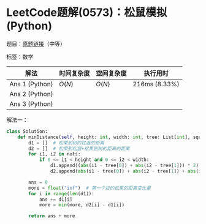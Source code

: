 # LeetCode题解(0573)：松鼠模拟(Python)

题目：[原题链接](https://leetcode-cn.com/problems/squirrel-simulation/)（中等）

标签：数学

| 解法           | 时间复杂度 | 空间复杂度 | 执行用时      |
| -------------- | ---------- | ---------- | ------------- |
| Ans 1 (Python) | $O(N)$     | $O(N)$     | 216ms (8.33%) |
| Ans 2 (Python) |            |            |               |
| Ans 3 (Python) |            |            |               |

解法一：

```python
class Solution:
    def minDistance(self, height: int, width: int, tree: List[int], squirrel: List[int], nuts: List[List[int]]) -> int:
        d1 = []  # 松果到树的往返的距离
        d2 = []  # 松果到松鼠+松果到树的距离的距离
        for i1, i2 in nuts:
            if 0 <= i1 < height and 0 <= i2 < width:
                d1.append((abs(i1 - tree[0]) + abs(i2 - tree[1])) * 2)
                d2.append(abs(i1 - tree[0]) + abs(i2 - tree[1]) + abs(i1 - squirrel[0]) + abs(i2 - squirrel[1]))

        ans = 0
        more = float("inf")  # 第一个捡的松果的距离变化量
        for i in range(len(d1)):
            ans += d1[i]
            more = min(more, d2[i] - d1[i])

        return ans + more
```